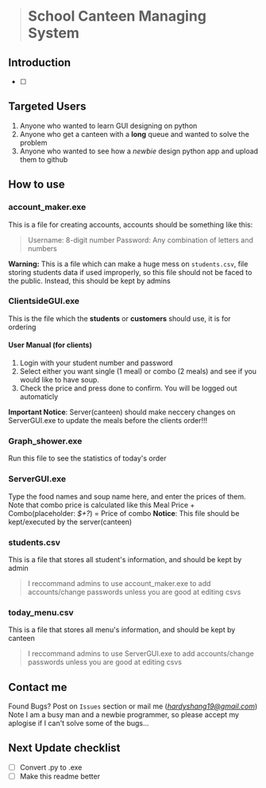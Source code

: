 > # School Canteen Managing System

## Introduction

* [ ]

## Targeted Users

1. Anyone who wanted to learn GUI designing on python
2. Anyone who get a canteen with a **long** queue and wanted to solve the problem
3. Anyone who wanted to see how a _newbie_ design python app and upload them to github

## How to use

### account_maker.exe

This is a file for creating accounts, accounts should be something like this:

> Username: 8-digit number
> Password: Any combination of letters and numbers

**Warning:** This is a file which can make a huge mess on `students.csv`, file storing students data if used improperly, so this file should not be faced to the public. Instead, this
should be kept by admins

### ClientsideGUI.exe

This is the file which the **students** or **customers** should use, it is for ordering

#### User Manual (for clients)

1. Login with your student number and password
2. Select either you want single (1 meal) or combo (2 meals) and see if you would like to have soup.
3. Check the price and press done to confirm. You will be logged out automaticly

**Important Notice**: Server(canteen) should make neccery changes on ServerGUI.exe to update the meals before the clients order!!!

### Graph_shower.exe

Run this file to see the statistics of today's order

### ServerGUI.exe

Type the food names and soup name here, and enter the prices of them. Note that combo price is calculated like this
Meal Price + Combo(placeholder: _$+?_) = Price of combo
**Notice**: This file should be kept/executed by the server(canteen)

### students.csv

This is a file that stores all student's information, and should be kept by admin

> I reccommand admins to use account_maker.exe to add accounts/change passwords unless you are good at editing csvs

### today_menu.csv

This is a file that stores all menu's information, and should be kept by canteen

> I reccommand admins to use ServerGUI.exe to add accounts/change passwords unless you are good at editing csvs

## Contact me

Found Bugs? Post on `Issues` section or mail me (*hardyshang19@gmail.com*)
Note I am a busy man and a newbie programmer, so please accept my aplogise if I can't solve some of the bugs...

## Next Update checklist

* [ ] Convert .py to .exe
* [ ] Make this readme better

